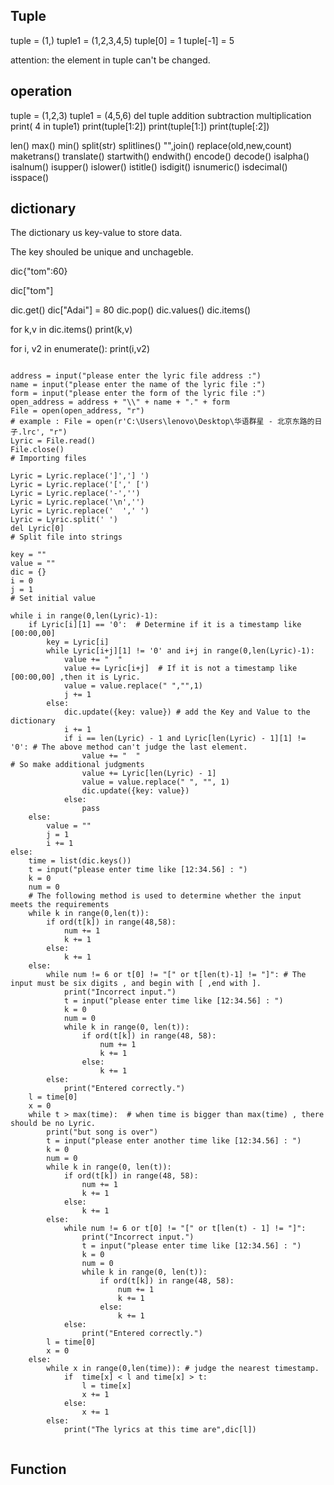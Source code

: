 ## Tuple

tuple = (1,)
tuple1 = (1,2,3,4,5)
tuple[0] = 1
tuple[-1] = 5

attention: the element in tuple can't be changed.
## operation
tuple = (1,2,3)
tuple1 = (4,5,6)
del tuple
addition subtraction multiplication 
print( 4 in tuple1)
print(tuple[1:2])
print(tuple[1:])
print(tuple[:2])

len()
max()
min()
split(str)
splitlines()
"",join()
replace(old,new,count)
maketrans()
translate()
startwith()
endwith()
encode()
decode()
isalpha()
isalnum()
isupper()
islower()
istitle()
isdigit()
isnumeric()
isdecimal()
isspace()


## dictionary

The dictionary us key-value to store data.

The key shouled be unique and unchageble.

dic{"tom":60}

dic["tom"]

dic.get()
dic["Adai"] = 80
dic.pop()
dic.values()
dic.items()

for k,v in dic.items()
   print(k,v)
   
for i, v2 in enumerate():
    print(i,v2)

```

address = input("please enter the lyric file address :")
name = input("please enter the name of the lyric file :")
form = input("please enter the form of the lyric file :")
open_address = address + "\\" + name + "." + form
File = open(open_address, "r")
# example : File = open(r'C:\Users\lenovo\Desktop\华语群星 - 北京东路的日子.lrc', "r")
Lyric = File.read()
File.close()
# Importing files

Lyric = Lyric.replace(']','] ')
Lyric = Lyric.replace('[',' [')
Lyric = Lyric.replace('-','')
Lyric = Lyric.replace('\n','')
Lyric = Lyric.replace('  ',' ')
Lyric = Lyric.split(' ')
del Lyric[0]
# Split file into strings

key = ""
value = ""
dic = {}
i = 0
j = 1
# Set initial value

while i in range(0,len(Lyric)-1):
    if Lyric[i][1] == '0':  # Determine if it is a timestamp like [00:00,00]
        key = Lyric[i]
        while Lyric[i+j][1] != '0' and i+j in range(0,len(Lyric)-1):
            value += "  "
            value += Lyric[i+j]  # If it is not a timestamp like [00:00,00] ,then it is Lyric.
            value = value.replace(" ","",1)
            j += 1
        else:
            dic.update({key: value}) # add the Key and Value to the dictionary
            i += 1
            if i == len(Lyric) - 1 and Lyric[len(Lyric) - 1][1] != '0': # The above method can't judge the last element.
                value += "  "                                           # So make additional judgments
                value += Lyric[len(Lyric) - 1]
                value = value.replace(" ", "", 1)
                dic.update({key: value})
            else:
                pass
    else:
        value = ""
        j = 1
        i += 1
else:
    time = list(dic.keys())
    t = input("please enter time like [12:34.56] : ")
    k = 0
    num = 0
    # The following method is used to determine whether the input meets the requirements
    while k in range(0,len(t)):
        if ord(t[k]) in range(48,58):
            num += 1
            k += 1
        else:
            k += 1
    else:
        while num != 6 or t[0] != "[" or t[len(t)-1] != "]": # The input must be six digits , and begin with [ ,end with ].
            print("Incorrect input.")
            t = input("please enter time like [12:34.56] : ")
            k = 0
            num = 0
            while k in range(0, len(t)):
                if ord(t[k]) in range(48, 58):
                    num += 1
                    k += 1
                else:
                    k += 1
        else:
            print("Entered correctly.")
    l = time[0]
    x = 0
    while t > max(time):  # when time is bigger than max(time) , there should be no Lyric.
        print("but song is over")
        t = input("please enter another time like [12:34.56] : ")
        k = 0
        num = 0
        while k in range(0, len(t)):
            if ord(t[k]) in range(48, 58):
                num += 1
                k += 1
            else:
                k += 1
        else:
            while num != 6 or t[0] != "[" or t[len(t) - 1] != "]":
                print("Incorrect input.")
                t = input("please enter time like [12:34.56] : ")
                k = 0
                num = 0
                while k in range(0, len(t)):
                    if ord(t[k]) in range(48, 58):
                        num += 1
                        k += 1
                    else:
                        k += 1
            else:
                print("Entered correctly.")
        l = time[0]
        x = 0
    else:
        while x in range(0,len(time)): # judge the nearest timestamp.
            if  time[x] < l and time[x] > t:
                l = time[x]
                x += 1
            else:
                x += 1
        else:
            print("The lyrics at this time are",dic[l])
           
```

## Function


